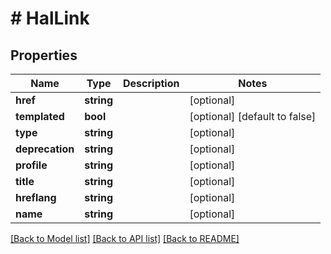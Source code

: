 # # HalLink

## Properties

Name | Type | Description | Notes
------------ | ------------- | ------------- | -------------
**href** | **string** |  | [optional] 
**templated** | **bool** |  | [optional] [default to false]
**type** | **string** |  | [optional] 
**deprecation** | **string** |  | [optional] 
**profile** | **string** |  | [optional] 
**title** | **string** |  | [optional] 
**hreflang** | **string** |  | [optional] 
**name** | **string** |  | [optional] 

[[Back to Model list]](../../README.md#documentation-for-models) [[Back to API list]](../../README.md#documentation-for-api-endpoints) [[Back to README]](../../README.md)



